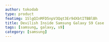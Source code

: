 ```yaml
---
author: tokodab
type: product
featimg: 1SlgQInMFD5npV3Qqt3Er9dXbtITBBlBh
title: Devilish Inside Samsung Galaxy S9 Case
tags: [samsung, galaxy, s9]
category: [samsung]
---
```

